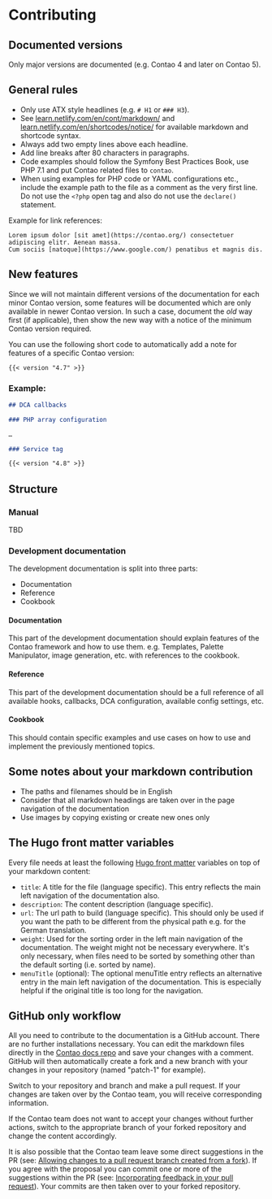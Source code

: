 # Contributing


## Documented versions

Only major versions are documented (e.g. Contao 4 and later on Contao 5).


## General rules

* Only use ATX style headlines (e.g. `# H1` or `### H3`).
* See [learn.netlify.com/en/cont/markdown/](https://learn.netlify.com/en/cont/markdown/) 
  and [learn.netlify.com/en/shortcodes/notice/](https://learn.netlify.com/en/shortcodes/) 
  for available markdown and shortcode syntax.
* Always add two empty lines above each headline.
* Add line breaks after 80 characters in paragraphs.
* Code examples should follow the Symfony Best Practices Book, use PHP 7.1 and
  put Contao related files to `contao`.
* When using examples for PHP code or YAML configurations etc., include the example
  path to the file as a comment as the very first line. Do not use the `<?php` open
  tag and also do not use the `declare()` statement.

Example for link references:
```
Lorem ipsum dolor [sit amet](https://contao.org/) consectetuer adipiscing elitr. Aenean massa. 
Cum sociis [natoque](https://www.google.com/) penatibus et magnis dis.
```


## New features

Since we will not maintain different versions of the documentation for each minor 
Contao version, some features will be documented which are only available in newer 
Contao version. In such a case, document the _old_ way first (if applicable), then 
show the new way with a notice of the minimum Contao version required.

You can use the following short code to automatically add a note for features of a 
specific Contao version:

```
{{< version "4.7" >}}
```


### Example:

```markdown
## DCA callbacks

### PHP array configuration 

…

### Service tag

{{< version "4.8" >}}
```


## Structure


### Manual

TBD


### Development documentation

The development documentation is split into three parts:

* Documentation
* Reference
* Cookbook


#### Documentation

This part of the development documentation should explain features of the Contao framework and how to use them. e.g. Templates, Palette Manipulator, image generation, etc. with references to the cookbook.


#### Reference

This part of the development documentation should be a full reference of all available hooks, callbacks, DCA configuration, available config settings, etc.


#### Cookbook

This should contain specific examples and use cases on how to use and implement the previously mentioned topics.


## Some notes about your markdown contribution

* The paths and filenames should be in English
* Consider that all markdown headings are taken over in the page navigation of the documentation
* Use images by copying existing or create new ones only


## The Hugo front matter variables

Every file needs at least the following [Hugo front matter](https://gohugo.io/content-management/front-matter/) variables on top of your markdown content:

* `title`: A title for the file (language specific). This entry reflects the main left navigation of the documentation also.
* `description`: The content description (language specific).
* `url`: The url path to build (language specific). This should only be used if you want the path to be different from the physical path e.g. for the German translation.
* `weight`: Used for the sorting order in the left main navigation of the documentation. The weight might not be necessary everywhere. It's only necessary, when files need to be sorted by something other than the default sorting (i.e. sorted by name).
* `menuTitle` (optional): The optional menuTitle entry reflects an alternative entry in the main left navigation of the documentation. This is especially helpful if the original title is too long for the navigation.


## GitHub only workflow 

All you need to contribute to the documentation is a GitHub account. There are no further installations necessary. You can edit the markdown files directly in the [Contao docs repo](https://github.com/contao/docs) and save your changes with a comment. GitHub will then automatically create a fork and a new branch with your changes in your repository (named "patch-1" for example).

Switch to your repository and branch and make a pull request. If your changes are taken over by the Contao team, you will receive corresponding information.

If the Contao team does not want to accept your changes without further actions, switch to the appropriate branch of your forked repository and change the content accordingly. 

It is also possible that the Contao team leave some direct suggestions in the PR (see: [Allowing changes to a pull request branch created from a fork](https://help.github.com/en/github/collaborating-with-issues-and-pull-requests/allowing-changes-to-a-pull-request-branch-created-from-a-fork)). If you agree with the proposal you can commit one or more of the suggestions within the PR (see: [Incorporating feedback in your pull request](https://help.github.com/en/github/collaborating-with-issues-and-pull-requests/incorporating-feedback-in-your-pull-request)). Your commits are then taken over to your forked repository.
